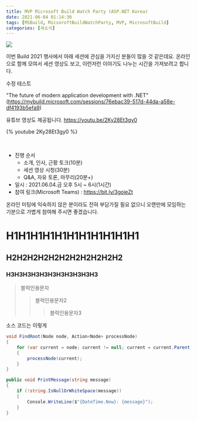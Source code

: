 ```yaml
---
title: MVP Microsoft Build Watch Party (ASP.NET Korea)
date: 2021-06-04 01:14:30
tags: [MSBuild, MicsoroftBuildWatchParty, MVP, MicrosoftBuild]
categories: [새소식]
---
```


![](/images/microsoft-build-watch-party-2021/01.png)

이번 Build 2021 행사에서 아래 세션에 관심을 가지신 분들이 많을 것 같은데요.
온라인으로 함께 모여서 세션 영상도 보고, 이런저런 이야기도 나누는 시간을 가져보려고 합니다.

수정 테스트

"The future of modern application development with .NET"
(https://mybuild.microsoft.com/sessions/76ebac39-517d-44da-a58e-df4193b5efa9)

유튜브 영상도 제공됩니다.
https://youtu.be/2Ky28Et3gy0

{% youtube 2Ky28Et3gy0 %}

<br>

- 진행 순서
  - 소개, 인사, 근황 토크(10분)
  - 세션 영상 시청(30분)
  - Q&A, 자유 토론, 마무리(20분+)
- 일시 : 2021.06.04.금 오후 5시 ~ 6시(1시간)
- 참여 링크(Microsoft Teams) : https://bit.ly/3goieZt

온라인 미팅에 익숙하지 않은 분이라도 전혀 부담가질 필요 없으니 오랜만에 모임하는 기분으로 가볍게 참여해 주시면 좋겠습니다.

# H1H1H1H1H1H1H1H1H1H1H1

## H2H2H2H2H2H2H2H2H2H2H2

### H3H3H3H3H3H3H3H3H3H3H3

> 블럭인용문자
>
> > 블럭인용문자2
> >
> > > 블럭인용문자3

소스 코드는 이렇게

```c#
void FindRoot(Node node, Action<Node> processNode)
{
    for (var current = node; current != null; current = current.Parent)
    {
        processNode(current);
    }
}

public void PrintMessage(string message)
{
    if (!string.IsNullOrWhiteSpace(message))
    {
        Console.WriteLine($"{DateTime.Now}: {message}");
    }
}
```
